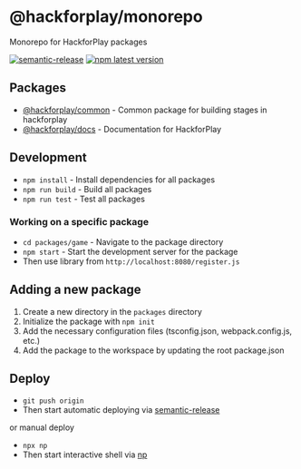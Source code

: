 # @hackforplay/monorepo

Monorepo for HackforPlay packages

[![semantic-release](https://img.shields.io/badge/%20%20%F0%9F%93%A6%F0%9F%9A%80-semantic--release-e10079.svg)](https://github.com/semantic-release/semantic-release)
[![npm latest version](https://img.shields.io/npm/v/@hackforplay/common/latest.svg)](https://www.npmjs.com/package/@hackforplay/common)

## Packages

- [@hackforplay/common](./packages/game/README.md) - Common package for building stages in hackforplay
- [@hackforplay/docs](./packages/docs/README.md) - Documentation for HackforPlay

## Development

- `npm install` - Install dependencies for all packages
- `npm run build` - Build all packages
- `npm run test` - Test all packages

### Working on a specific package

- `cd packages/game` - Navigate to the package directory
- `npm start` - Start the development server for the package
- Then use library from `http://localhost:8080/register.js`

## Adding a new package

1. Create a new directory in the `packages` directory
2. Initialize the package with `npm init`
3. Add the necessary configuration files (tsconfig.json, webpack.config.js, etc.)
4. Add the package to the workspace by updating the root package.json

## Deploy

- `git push origin`
- Then start automatic deploying via [semantic-release](https://github.com/semantic-release/semantic-release)

or manual deploy

- `npx np`
- Then start interactive shell via [np](https://github.com/sindresorhus/np)
